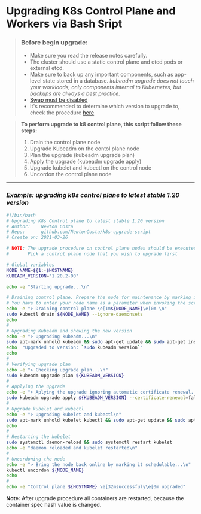 # Upgrading K8s Control Plane and Workers via Bash Sript

> ### Before begin upgrade:
> - Make sure you read the release notes carefully.
> - The cluster should use a static control plane and etcd pods or external etcd.
> - Make sure to back up any important components, such as app-level state stored in a database.
> _kubeadm upgrade does not touch your workloads, only components internal to Kubernetes, but backups are always a best practice._
> - [Swap must be disabled](https://serverfault.com/questions/684771/best-way-to-disable-swap-in-linux)
> - It's recommended to determine which version to upgrade to, check the procedure [here](https://kubernetes.io/docs/tasks/administer-cluster/kubeadm/kubeadm-upgrade/#determine-which-version-to-upgrade-to)

> **To perform upgrade to k8 control plane, this script follow these steps:**
>  1. Drain the control plane node
>  2. Upgrade Kubeadm on the contol plane node
>  3. Plan the upgrade (kubeadm upgrade plan)
>  4. Apply the upgrade (kubeadm upgrade apply)
>  5. Upgrade kubelet and kubectl on the control node
>  6. Uncordon the control plane node

<hr>

### _Example: upgrading k8s control plane to latest stable 1.20 version_

```bash
#!/bin/bash
# Upgrading K8s Control plane to latest stable 1.20 version
# Author:    Newton Costa
# Repo:      github.com/NewtonCosta/k8s-upgrade-script
# Create on: 2021-03-26

# NOTE: The upgrade procedure on control plane nodes should be executed one node at a time. 
#       Pick a control plane node that you wish to upgrade first

# Global variables
NODE_NAME=${1:-$HOSTNAME}
KUBEADM_VERSION="1.20.2-00"

echo -e "Starting upgrade...\n"

# Draining control plane. Prepare the node for maintenance by marking it unschedulable and evicting the workloads
# You have to enter your node name as a parameter when invoking the script, otherwise it will use the value of HOSTNAME environment variable
echo -e "> Draining control plane \e[1m${NODE_NAME}\e[0m \n"
sudo kubectl drain ${NODE_NAME} --ignore-daemonsets
echo
#
# Upgrading Kubeadm and showing the new version
echo -e "> Upgrading kubeadm...\n"
sudo apt-mark unhold kubeadm && sudo apt-get update && sudo apt-get install -y kubeadm=${KUBEADM_VERSION} && sudo apt-mark hold kubeadm
echo  "Upgraded to version: `sudo kubeadm version`"
echo
#
# Verifying upgrade plan
echo -e "> Checking upgrade plan...\n"
sudo kubeadm upgrade plan ${KUBEADM_VERSION}
#
# Applying the upgrade
echo -e "> Aplying the upgrade ignoring automatic certificate renewal...\n"
sudo kubeadm upgrade apply ${KUBEADM_VERSION} --certificate-renewal=false
#
# Upgrade kubelet and kubectl
echo -e "> Upgrading kubelet and kubectl\n"
sudo apt-mark unhold kubelet kubectl && sudo apt-get update && sudo apt-get install -y kubelet=${KUBEADM_VERSION}  kubectl=${KUBEADM_VERSION}  && sudo apt-mark hold kubelet kubectl
echo
#
# Restarting the kubelet
sudo systemctl daemon-reload && sudo systemctl restart kubelet
echo -e "daemon reloaded and kubelet restarted\n"
#
# Uncordoning the node
echo -e "> Bring the node back online by marking it schedulable...\n"
kubectl uncordon ${NODE_NAME}
echo
#
echo -e "Control plane ${HOSTNAME} \e[32msuccessfuly\e[0m upgraded"

```










**Note:** After upgrade procedure all containers are restarted, because the container spec hash value is changed.
